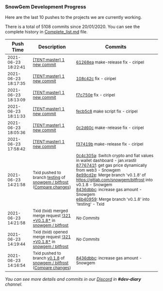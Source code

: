 
### SnowGem Development Progress

Here are the last 10 pushes to the projects we are currently working.

There is a total of 5108 commits since 20/01/2020. You can see the complete history in
 [Complete_list.md](Complete_list.md) file.

| Push Time | Description | Commits |
| --- | --- | --- |
| <sub>2021-06-23 18:22:41</sub> | <sub>[[TENT:master] 1 new commit](https://github.com/TENTOfficial/TENT/commit/61268ea53a8d40c710020850a697beef7b4e921f)</sub> | <sub>[61268ea](https://github.com/TENTOfficial/TENT/commit/61268ea53a8d40c710020850a697beef7b4e921f) make-release fix - ciripel</sub> |
| <sub>2021-06-23 18:17:35</sub> | <sub>[[TENT:master] 1 new commit](https://github.com/TENTOfficial/TENT/commit/108c42c148b62001c9315945d0ca292af9709e98)</sub> | <sub>[108c42c](https://github.com/TENTOfficial/TENT/commit/108c42c148b62001c9315945d0ca292af9709e98) fix - ciripel</sub> |
| <sub>2021-06-23 18:13:09</sub> | <sub>[[TENT:master] 1 new commit](https://github.com/TENTOfficial/TENT/commit/f7c750ee79d8a8357c885220f0c5ebfbe3c1c7ff)</sub> | <sub>[f7c750e](https://github.com/TENTOfficial/TENT/commit/f7c750ee79d8a8357c885220f0c5ebfbe3c1c7ff) fix - ciripel</sub> |
| <sub>2021-06-23 18:11:33</sub> | <sub>[[TENT:master] 1 new commit](https://github.com/TENTOfficial/TENT/commit/fecb5c888aa4366c29b1a82463ee6ce7c0af98c4)</sub> | <sub>[fecb5c8](https://github.com/TENTOfficial/TENT/commit/fecb5c888aa4366c29b1a82463ee6ce7c0af98c4) make script fix - ciripel</sub> |
| <sub>2021-06-23 18:05:36</sub> | <sub>[[TENT:master] 1 new commit](https://github.com/TENTOfficial/TENT/commit/0c2d60c79d20176ff3569083215e88e519e99d88)</sub> | <sub>[0c2d60c](https://github.com/TENTOfficial/TENT/commit/0c2d60c79d20176ff3569083215e88e519e99d88) make-release fix - ciripel</sub> |
| <sub>2021-06-23 17:58:42</sub> | <sub>[[TENT:master] 1 new commit](https://github.com/TENTOfficial/TENT/commit/f37419b66e817a393cb4fb6f2ec82842d03a8a2e)</sub> | <sub>[f37419b](https://github.com/TENTOfficial/TENT/commit/f37419b66e817a393cb4fb6f2ec82842d03a8a2e) make-release fix - ciripel</sub> |
| <sub>2021-06-23 14:21:58</sub> | <sub>Txid pushed to branch [testing](https://gitlab.com/snowgem/bitfrost/commits/testing) of [snowgem / bitfrost](https://gitlab.com/snowgem/bitfrost) ([Compare changes](https://gitlab.com/snowgem/bitfrost/compare/32caf8bad4182572bb3fd82a04246a33011ef9ab...e6b40959c342c27f8b2ecef4dfe5001232537f12))</sub> | <sub>[0c4c305a](https://gitlab.com/snowgem/bitfrost/-/commit/0c4c305a6cba58491820dc4bc2eb048cd3ed01a1): Switch crypto and fiat values in wallet dashboard - jan.vrastil<br>[8776741f](https://gitlab.com/snowgem/bitfrost/-/commit/8776741f86ec24890cdb0f5d98c9a17e623b9519): get gas price dynamically from web3 - Snowgem<br>[8e99cd2e](https://gitlab.com/snowgem/bitfrost/-/commit/8e99cd2e4ece943f7cc56864a1c3c2102c81c4db): Merge branch 'v0.1.8' of https://gitlab.com/snowgem/bitfrost into v0.1.8 - Snowgem<br>[8436dbbc](https://gitlab.com/snowgem/bitfrost/-/commit/8436dbbcfa2a0d3ab52b68286afbe0f118ad9c60): increase gas amount - Snowgem<br>[e6b40959](https://gitlab.com/snowgem/bitfrost/-/commit/e6b40959c342c27f8b2ecef4dfe5001232537f12): Merge branch 'v0.1.8' into 'testing' - Txid</sub> |
| <sub>2021-06-23 14:21:58</sub> | <sub>Txid (txid) merged merge request [\!321 \*V0\.1\.8\*](https://gitlab.com/snowgem/bitfrost/-/merge_requests/321) in [snowgem / bitfrost](https://gitlab.com/snowgem/bitfrost)</sub> | <sub>_No Commits_</sub> |
| <sub>2021-06-23 14:19:44</sub> | <sub>Txid (txid) opened merge request [\!321 \*V0\.1\.8\*](https://gitlab.com/snowgem/bitfrost/-/merge_requests/321) in [snowgem / bitfrost](https://gitlab.com/snowgem/bitfrost)</sub> | <sub>_No Commits_</sub> |
| <sub>2021-06-23 14:16:54</sub> | <sub>Txid pushed to branch [v0\.1\.8](https://gitlab.com/snowgem/bitfrost/commits/v0.1.8) of [snowgem / bitfrost](https://gitlab.com/snowgem/bitfrost) ([Compare changes](https://gitlab.com/snowgem/bitfrost/compare/8e99cd2e4ece943f7cc56864a1c3c2102c81c4db...8436dbbcfa2a0d3ab52b68286afbe0f118ad9c60))</sub> | <sub>[8436dbbc](https://gitlab.com/snowgem/bitfrost/-/commit/8436dbbcfa2a0d3ab52b68286afbe0f118ad9c60): increase gas amount - Snowgem</sub> |

_You can see more details and commits in our [Discord](https://discord.gg/zumGnbg) in **#dev-diary** channel._
